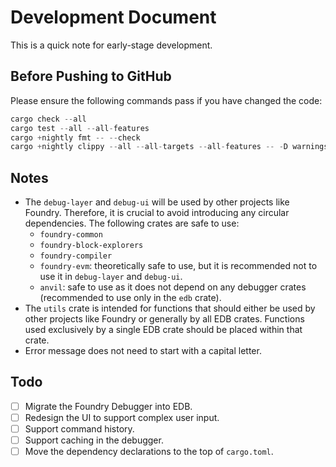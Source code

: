 # Development Document

This is a quick note for early-stage development.

## Before Pushing to GitHub

Please ensure the following commands pass if you have changed the code:

```rust
cargo check --all
cargo test --all --all-features
cargo +nightly fmt -- --check
cargo +nightly clippy --all --all-targets --all-features -- -D warnings
```

## Notes

+ The `debug-layer` and `debug-ui` will be used by other projects like Foundry. Therefore, it is crucial to avoid introducing any circular dependencies. The following crates are safe to use:
    + `foundry-common`
    + `foundry-block-explorers`
    + `foundry-compiler`
    + `foundry-evm`: theoretically safe to use, but it is recommended not to use it in `debug-layer` and `debug-ui`.
    + `anvil`: safe to use as it does not depend on any debugger crates (recommended to use only in the `edb` crate).
+ The `utils` crate is intended for functions that should either be used by other projects like Foundry or generally by all EDB crates. Functions used exclusively by a single EDB crate should be placed within that crate.
+ Error message does not need to start with a capital letter.

## Todo

+ [ ] Migrate the Foundry Debugger into EDB.
+ [ ] Redesign the UI to support complex user input.
+ [ ] Support command history.
+ [ ] Support caching in the debugger.
+ [ ] Move the dependency declarations to the top of `cargo.toml`.